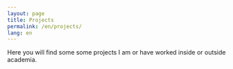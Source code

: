 ```yaml
---
layout: page
title: Projects
permalink: /en/projects/
lang: en
---
```


Here you will find some some projects I am or have worked inside or outside academia.